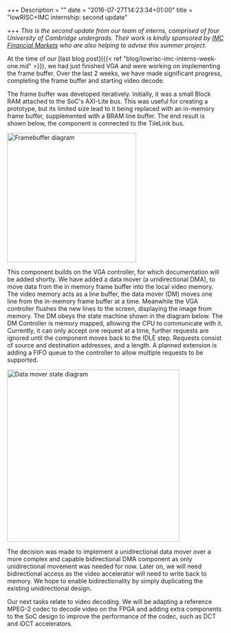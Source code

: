 +++
Description = ""
date = "2016-07-27T14:23:34+01:00"
title = "lowRISC+IMC internship: second update"

+++
_This is the second update from our team of interns, comprised of four 
University of Cambridge undergrads. Their work is kindly sponsored by [IMC 
Financial Markets](http://www.imc.nl/) who are also helping to advise this 
summer project._

At the time of our [last blog post]({{< ref
"blog/lowrisc-imc-interns-week-one.md" >}}), we had just finished VGA and
were working on implementing the frame buffer. Over the last 2 weeks, we have
made significant progress, completing the frame buffer and starting video decode.

The frame buffer was developed iteratively. Initially, it was a small Block RAM
attached to the SoC's AXI-Lite bus. This was useful for creating a prototype,
but its limited size lead to it being replaced with an in-memory frame buffer,
supplemented with a BRAM line buffer. The end result is shown below, the
component is connected to the TileLink bus.

<img src="/blog/2016/imc_2ndupd_framebuffer.png" alt="Framebuffer diagram" style="width: 300px;"/>

This component builds on the VGA controller, for which documentation will be
added shortly. We have added a data mover (a unidirectional DMA), to move data
from the in memory frame buffer into the local video memory. The video memory
acts as a line buffer, the data mover (DM) moves one line from the in-memory frame
buffer at a time. Meanwhile the VGA controller flushes the new lines to the
screen, displaying the image from memory.  The DM obeys the state machine shown
in the diagram below. The DM Controller is memory mapped, allowing the CPU to
communicate with it. Currently, it can only accept one request at a time,
further requests are ignored until the component moves back to the IDLE step.
Requests consist of source and destination addresses, and a length. A planned
extension is adding a FIFO queue to the controller to allow multiple requests
to be supported.

<img src="/blog/2016/imc_2ndupd_dm_states.png" alt="Data mover state diagram" style="width: 400px;"/>

The decision was made to implement a unidirectional data mover over a more
complex and capable bidirectional DMA component as only unidirectional movement
was needed for now. Later on, we will need bidirectional access as the
video accelerator will need to write back to memory. We hope to enable
bidirectionality by simply duplicating the existing unidirectional design.

Our next tasks relate to video decoding. We will be adapting a reference
MPEG-2 codec to decode video on the FPGA and adding extra components to the
SoC design to improve the performance of the codec, such as DCT and iDCT
accelerators.
